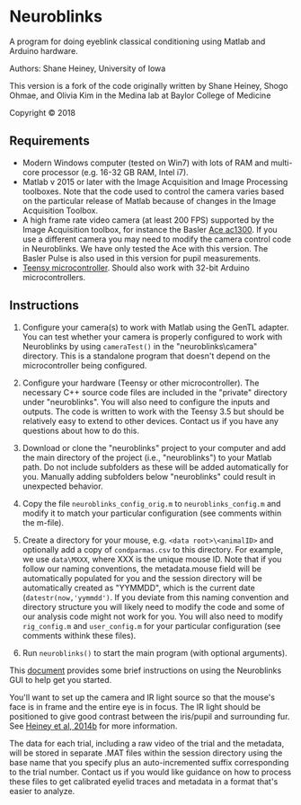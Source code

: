Neuroblinks 
===========

A program for doing eyeblink classical conditioning using Matlab and Arduino hardware. 

Authors: Shane Heiney, University of Iowa

This version is a fork of the code originally written by Shane Heiney, Shogo Ohmae, and Olivia Kim in the Medina lab at Baylor College of Medicine

Copyright &copy; 2018


Requirements
------------

* Modern Windows computer (tested on Win7) with lots of RAM and multi-core processor (e.g. 16-32 GB RAM, Intel i7).
* Matlab v 2015 or later with the Image Acquisition and Image Processing toolboxes. Note that the code used to control the camera varies based on the particular release of Matlab because of changes in the Image Acquisition Toolbox. 
* A high frame rate video camera (at least 200 FPS) supported by the Image Acquisition toolbox, for instance the Basler [Ace ac1300](https://www.baslerweb.com/en/products/cameras/area-scan-cameras/ace/aca1300-200um/). If you use a different camera you may need to modify the camera control code in Neuroblinks. We have only tested the Ace with this version. The Basler Pulse is also used in this version for pupil measurements.
* [Teensy microcontroller](https://www.pjrc.com/store/teensy35.html). Should also work with 32-bit Arduino microcontrollers. 


Instructions
------------

1. Configure your camera(s) to work with Matlab using the GenTL adapter. You can test whether your camera is properly configured to work with Neuroblinks by using `cameraTest()` in the "neuroblinks\camera" directory. This is a standalone program that doesn't depend on the microcontroller being configured. 

2. Configure your hardware (Teensy or other microcontroller). The necessary C++ source code files are included in the "private" directory under "neuroblinks". You will also need to configure the inputs and outputs. The code is written to work with the Teensy 3.5 but should be relatively easy to extend to other devices. Contact us if you have any questions about how to do this. 

3. Download or clone the "neuroblinks" project to your computer and add the main directory of the project (i.e., "neuroblinks") to your Matlab path. Do not include subfolders as these will be added automatically for you. Manually adding subfolders below "neuroblinks" could result in unexpected behavior. 

4. Copy the file `neuroblinks_config_orig.m` to `neuroblinks_config.m` and modify it to match your particular configuration (see comments within the m-file).

5. Create a directory for your mouse, e.g. `<data root>\<animalID>` and optionally add a copy of `condparmas.csv` to this directory. For example, we use `data\MXXX`, where XXX is the unique mouse ID. Note that if you follow our naming conventions, the metadata.mouse field will be automatically populated for you and the session directory will be automatically created as "YYMMDD", which is the current date (`datestr(now,'yymmdd')`. If you deviate from this naming convention and directory structure you will likely need to modify the code and some of our analysis code might not work for you. You will also need to modify `rig_config.m` and `user_config.m` for your particular configuration (see comments withink these files). 

6. Run `neuroblinks()` to start the main program (with optional arguments).

This [document](https://docs.google.com/document/d/1InIuTQ_H1JthY9_0v9BHR0_naf4_ief3BlzZlXbdtBc/edit?usp=sharing)  provides some brief instructions on using the Neuroblinks GUI to help get you started. 

You'll want to set up the camera and IR light source so that the mouse's face is in frame and the entire eye is in focus. The IR light should be positioned to give good contrast between the iris/pupil and surrounding fur. See [Heiney et al, 2014b](http://www.ncbi.nlm.nih.gov/pubmed/25378152) for more information. 

The data for each trial, including a raw video of the trial and the metadata, will be stored in separate .MAT files within the session directory using the base name that you specify plus an auto-incremented suffix corresponding to the trial number. Contact us if you would like guidance on how to process these files to get calibrated eyelid traces and metadata in a format that's easier to analyze. 